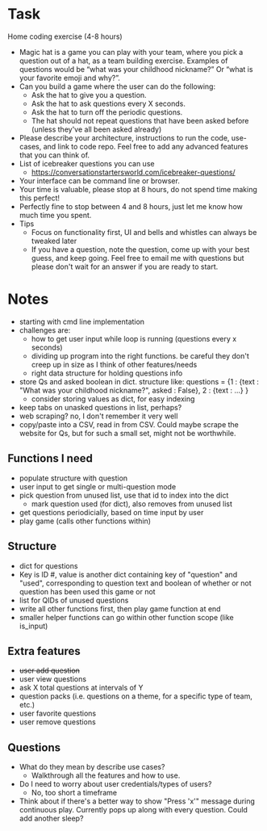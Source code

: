 # Task
Home coding exercise (4-8 hours)
- Magic hat is a game you can play with your team, where you pick a question out of a hat, as a team building exercise. Examples of questions would be “what was your childhood nickname?” Or “what is your favorite emoji and why?”.
- Can you build a game where the user can do the following:
    - Ask the hat to give you a question.
    - Ask the hat to ask questions every X seconds.
    - Ask the hat to turn off the periodic questions. 
    - The hat should not repeat questions that have been asked before (unless they've all been asked already)
- Please describe your architecture, instructions to run the code, use-cases, and link to code repo. Feel free to add any advanced features that you can think of. 
- List of icebreaker questions you can use
    - https://conversationstartersworld.com/icebreaker-questions/
- Your interface can be command line or browser.
- Your time is valuable, please stop at 8 hours, do not spend time making this perfect!
- Perfectly fine to stop between 4 and 8 hours, just let me know how much time you spent.
- Tips
    - Focus on functionality first, UI and bells and whistles can always be tweaked later
    - If you have a question, note the question, come up with your best guess, and keep going. Feel free to email me with questions but please don't wait for an answer if you are ready to start.


# Notes
- starting with cmd line implementation
- challenges are:
    - how to get user input while loop is running (questions every x seconds)
    - dividing up program into the right functions. be careful they don't creep up in size as I think of other features/needs
    - right data structure for holding questions info
- store Qs and asked boolean in dict. structure like: questions = {1 : {text : "What was your childhood nickname?", asked : False}, 2 : {text : ...} }
    - consider storing values as dict, for easy indexing
- keep tabs on unasked questions in list, perhaps?
- web scraping? no, I don't remember it very well
- copy/paste into a CSV, read in from CSV. Could maybe scrape the website for Qs, but for such a small set, might not be worthwhile.

## Functions I need
- populate structure with question 
- user input to get single or multi-question mode
- pick question from unused list, use that id to index into the dict
    - mark question used (for dict), also removes from unused list
- get questions periodicially, based on time input by user
- play game (calls other functions within)

## Structure
- dict for questions
- Key is ID #, value is another dict containing key of "question" and "used", corresponding to question text and boolean of whether or not question has been used this game or not
- list for QIDs of unused questions
- write all other functions first, then play game function at end
- smaller helper functions can go within other function scope (like is_input)

## Extra features
- ~~user add question~~
- user view questions
- ask X total questions at intervals of Y
- question packs (i.e. questions on a theme, for a specific type of team, etc.)
- user favorite questions
- user remove questions

## Questions
- What do they mean by describe use cases? 
    - Walkthrough all the features and how to use.
- Do I need to worry about user credentials/types of users?
    - No, too short a timeframe
- Think about if there's a better way to show "Press 'x'" message during continuous play. Currently pops up along with every question. Could add another sleep?
